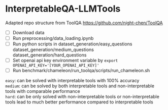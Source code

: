 # InterpretableQA-LLMTools

Adapted repo structure from ToolQA https://github.com/night-chen/ToolQA

- [ ] Download data
- [ ] Run preprocessing/data_loading.ipynb
- [ ] Run python scripts in dataset_generation/easy_questions dataset_generation/medium_questions dataset_generation/hard_questions
- [ ] Set openai api key environment variable by ```export OPENAI_API_KEY='[YOUR_OPENAI_API_KEY]'```
- [ ] Run benchmark/chameleon/run_toolqa/scripts/run_chameleon.sh

```easy```: can be solved with interpretable tools with 100% accuracy <br>
```medium```: can be solved by both interpretable tools and non-interpretable tools with comparable performance <br>
```hard```: can be only solved with non-interpretable tools or non-interpretable tools lead to much better performance compared to interpretable tools
